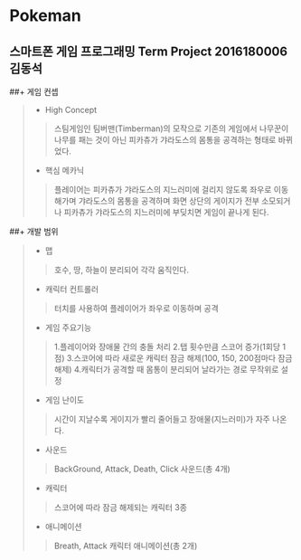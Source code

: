 Pokeman
============
스마트폰 게임 프로그래밍 Term Project
2016180006 김동석
------------

##+ 게임 컨셉
> * High Concept
> > 스팀게임인 팀버맨(Timberman)의 모작으로 기존의 게임에서 나무꾼이 나무를 패는 것이 아닌 피카츄가 갸라도스의 몸통을 공격하는 형태로 바뀌었다.
> > 
> * 핵심 메카닉
> > 플레이어는 피카츄가 갸라도스의 지느러미에 걸리지 않도록 좌우로 이동해가며 갸라도스의 몸통을 공격하며 화면 상단의 게이지가 전부 소모되거나 피카츄가 갸라도스의 지느러미에 부딪치면 게임이 끝나게 된다.

##+ 개발 범위
> * 맵
> > 호수, 땅, 하늘이 분리되어 각각 움직인다.
> 
> * 캐릭터 컨트롤러
> > 터치를 사용하여 플레이어가 좌우로 이동하며 공격
> 
> * 게임 주요기능 
> > 1.플레이어와 장애물 간의 충돌 처리
> > 2.탭 횟수만큼 스코어 증가(1회당 1점)
> > 3.스코어에 따라 새로운 캐릭터 잠금 해제(100, 150, 200점마다 잠금 해제)
> > 4.캐릭터가 공격할 때 몸통이 분리되어 날라가는 경로 무작위로 설정
> 
> * 게임 난이도
> > 시간이 지날수록 게이지가 빨리 줄어들고 장애물(지느러미)가 자주 나온다.
> 
> * 사운드
> > BackGround, Attack, Death, Click 사운드(총 4개)
> 
> * 캐릭터
> > 스코어에 따라 잠금 해제되는 캐릭터 3종
> 
> * 애니메이션
> > Breath, Attack 캐릭터 애니메이션(총 2개)

